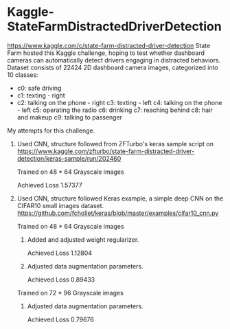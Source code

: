 # Kaggle-StateFarmDistractedDriverDetection
https://www.kaggle.com/c/state-farm-distracted-driver-detection
State Farm hosted this Kaggle challenge, hoping to test whether dashboard cameras can automatically detect drivers engaging in distracted behaviors. Dataset consists of 22424 2D dashboard camera images, categorized into 10 classes:

* c0: safe driving
* c1: texting - right
* c2: talking on the phone - right
c3: texting - left
c4: talking on the phone - left
c5: operating the radio
c6: drinking
c7: reaching behind
c8: hair and makeup
c9: talking to passenger


My attempts for this challenge. 

1. Used CNN, structure followed from ZFTurbo's keras sample script on 
   https://www.kaggle.com/zfturbo/state-farm-distracted-driver-detection/keras-sample/run/202460

   Trained on 48 * 64 Grayscale images

   Achieved Loss 1.57377
2. Used CNN, structure followed Keras example, a simple deep CNN on the CIFAR10 small images dataset.
   https://github.com/fchollet/keras/blob/master/examples/cifar10_cnn.py

   Trained on 48 * 64 Grayscale images
   1. Added and adjusted weight regularizer.
   
      Achieved Loss 1.12804
   2. Adjusted data augmentation parameters.
   
      Achieved Loss 0.89433

   Trained on 72 * 96 Grayscale images
   
   1. Adjusted data augmentation parameters.
      
      Achieved Loss 0.79676
   
